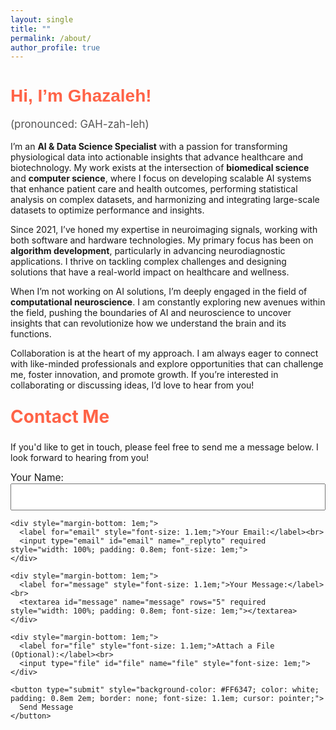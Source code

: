 ```yaml
---
layout: single
title: ""
permalink: /about/
author_profile: true
---
```


<h1 style="color: #FF6347; font-size: 2em; font-family: 'Cursive', sans-serif;">Hi, I’m Ghazaleh!</h1>
<p style="font-size: 1.2em; color: #555;">(pronounced: GAH-zah-leh)</p>

<p>I’m an <strong>AI & Data Science Specialist</strong> with a passion for transforming physiological data into actionable insights that advance healthcare and biotechnology. My work exists at the intersection of <strong>biomedical science</strong> and <strong>computer science</strong>, where I focus on developing scalable AI systems that enhance patient care and health outcomes, performing statistical analysis on complex datasets, and harmonizing and integrating large-scale datasets to optimize performance and insights.</p>

<p>Since 2021, I’ve honed my expertise in neuroimaging signals, working with both software and hardware technologies. My primary focus has been on <strong>algorithm development</strong>, particularly in advancing neurodiagnostic applications. I thrive on tackling complex challenges and designing solutions that have a real-world impact on healthcare and wellness.</p>

<p>When I’m not working on AI solutions, I’m deeply engaged in the field of <strong>computational neuroscience</strong>. I am constantly exploring new avenues within the field, pushing the boundaries of AI and neuroscience to uncover insights that can revolutionize how we understand the brain and its functions.</p>

<p>Collaboration is at the heart of my approach. I am always eager to connect with like-minded professionals and explore opportunities that can challenge me, foster innovation, and promote growth. If you’re interested in collaborating or discussing ideas, I’d love to hear from you!</p>

<section id="contact" style="padding: 2em 0; margin-top: -4em;">
  <h2 style="font-size: 2em; color: #FF6347;">Contact Me</h2>
  <p>If you'd like to get in touch, please feel free to send me a message below. I look forward to hearing from you!</p>

  <form action="https://formspree.io/f/myzzkpzn" method="POST" enctype="multipart/form-data">
    <div style="margin-bottom: 1em;">
      <label for="name" style="font-size: 1.1em;">Your Name:</label><br>
      <input type="text" id="name" name="name" required style="width: 100%; padding: 0.8em; font-size: 1em;">
    </div>

    <div style="margin-bottom: 1em;">
      <label for="email" style="font-size: 1.1em;">Your Email:</label><br>
      <input type="email" id="email" name="_replyto" required style="width: 100%; padding: 0.8em; font-size: 1em;">
    </div>

    <div style="margin-bottom: 1em;">
      <label for="message" style="font-size: 1.1em;">Your Message:</label><br>
      <textarea id="message" name="message" rows="5" required style="width: 100%; padding: 0.8em; font-size: 1em;"></textarea>
    </div>

    <div style="margin-bottom: 1em;">
      <label for="file" style="font-size: 1.1em;">Attach a File (Optional):</label><br>
      <input type="file" id="file" name="file" style="font-size: 1em;">
    </div>

    <button type="submit" style="background-color: #FF6347; color: white; padding: 0.8em 2em; border: none; font-size: 1.1em; cursor: pointer;">
      Send Message
    </button>
  </form>
</section>


